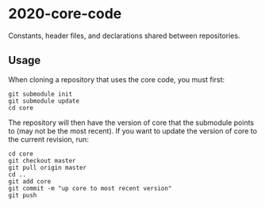 # 2020-core-code

Constants, header files, and declarations shared between repositories.

## Usage

When cloning a repository that uses the core code, you must first:
```
git submodule init
git submodule update
cd core
```
The repository will then have the version of core that the submodule points to (may not be the most recent).
If you want to update the version of core to the current revision, run:
```
cd core
git checkout master
git pull origin master
cd ..
git add core
git commit -m "up core to most recent version"
git push
```
